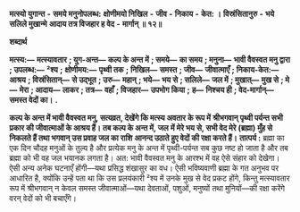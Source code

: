  **मत्स्यो युगान्त** **-** **समये मनुनोपलब्ध:** **क्षोणीमयो निखिल** **-** **जीव** **-** **निकाय** **-** **केत: ।** **विस्रंसितानुरु** **-** **भये सलिले मुखान्मे** **आदाय तत्र विजहार ह वेद** **-** **मार्गान् ॥ १२॥** 

**शब्दार्थ** 

**मत्स्य:—** **मत्स्यावतार** **; युग-अन्त—** **कल्प के अन्त में** **; समये—** **का समय** **; मनुना—** **भावी वैवस्वत मनु द्वारा** **; उपलब्ध:—** **²श्य** **;** **क्षोणीमय:—** **पृथ्वी तक** **; निखिल—** **समस्त** **; जीव—** **जीवात्माएँ** **; निकाय-केत:—** **आश्रय** **; विस्रंसितान्—** **से उद्भूत** **; उरु—** **महान्** **; भये—** **भय से** **; सलिले—** **जल में** **; मुखात्—** **मुख से** **; मे—** **मेरा** **; आदाय—** **लाकर** **; तत्र—** **वहाँ** **; विजहार—** **उपभोग किया** **;** **ह—** **निश्चय ही** **; वेद-मार्गान्—** **समस्त वेदों का।** **.** 

**कल्प के अन्त में भावी वैवस्वत मनु, सत्यव्रत, देखेंगे कि मत्स्य अवतार के रूप में** **श्रीभगवान् पृथ्वी पर्यन्त सभी प्रकार की जीवात्माओं के आश्रय हैं। तब कल्प के अन्त में, जल** **में मेरे भय से, सभी वेद मेरे (ब्रह्मा) मुँह से निकलते हैं तथा भगवान् उस प्रवाह जल का राशि** **आनन्द उठाते हुए वेदों की रक्षा करते हैं।** **तात्पर्य :** ब्रह्मा का एक दिन चौदह मनुओं के तुल्य है और प्रत्येक मनु के अन्त में पृथ्वी-पर्यन्त सब कुछ नष्ट हो जाता है और तब ब्रह्मा को भी वह जल भयानक लगता है। अत: भावी वैवस्वत मनु के आरश्भ में वह ऐसे संहार को देखेगा। ऐसी अन्य अनेक घटनाएँ होंगी—यथा प्रसिद्ध शंखासुर का वध। ऐसी भविष्यवाणी ब्रह्मा के गत अनुभव पर आधारित है, क्योंकि उन्हें पता था कि उस प्रलयंकारी ²श्य में उनके मुख से वेद प्रकट होंगे, किन्तु मत्स्यावतार रूप में श्रीभगवान् न केवल समस्त जीवात्माओं—यथा देवताओं, पशुओं, मनुष्यों तथा मुनियों—की रक्षा करेंगे वरन् वेदों को भी बचाएँगे। 